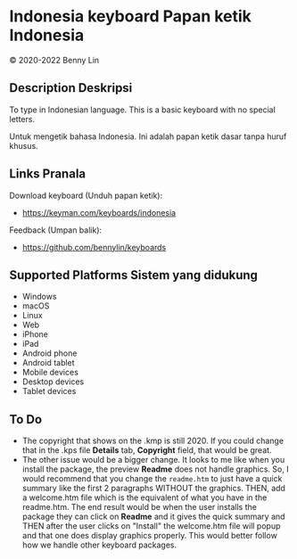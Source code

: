 Indonesia keyboard
Papan ketik Indonesia
=====================
© 2020-2022 Benny Lin


Description
Deskripsi
-----------

To type in Indonesian language. This is a basic keyboard with no special letters.

Untuk mengetik bahasa Indonesia. Ini adalah papan ketik dasar tanpa huruf khusus.

Links
Pranala
-------

Download keyboard (Unduh papan ketik):
* https://keyman.com/keyboards/indonesia

Feedback (Umpan balik):
* https://github.com/bennylin/keyboards

Supported Platforms
Sistem yang didukung
--------------------
 * Windows
 * macOS
 * Linux
 * Web
 * iPhone
 * iPad
 * Android phone
 * Android tablet
 * Mobile devices
 * Desktop devices
 * Tablet devices

To Do
-----
* The copyright that shows on the .kmp is still 2020. If you could change that in the .kps file **Details** tab, **Copyright** field, that would be great.
* The other issue would be a bigger change. It looks to me like when you install the package, the preview **Readme** does not handle graphics. So, I would recommend that you change the `readme.htm` to just have a quick summary like the first 2 paragraphs WITHOUT the graphics. THEN, add a welcome.htm file which is the equivalent of what you have in the readme.htm. The end result would be when the user installs the package they can click on **Readme** and it gives the quick summary and THEN after the user clicks on "Install" the welcome.htm file will popup and that one does display graphics properly. This would better follow how we handle other keyboard packages.

